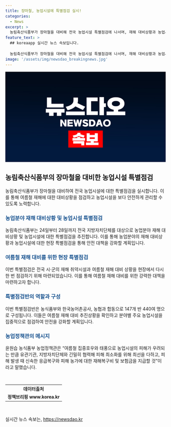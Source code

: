 ```yaml
---
title: 장마철, 농업시설에 특별점검 실시!
categories:
  - News
excerpt: >
  농림축산식품부가 장마철을 대비해 전국 농업시설 특별점검에 나서며, 재해 대비상황과 농업시설을 실지적으로 점검할 예정이다. 이를 통해 여름철 농업시설 피해 최소화를 위해 협력하고, 피해 발생 시 신속한 응급복구 및 보험금 지급 등을 약속하며, 안전을 강조하고 있다.
feature_text: >
  ## koreaapp 실시간 뉴스 속보입니다.

  농림축산식품부가 장마철을 대비해 전국 농업시설 특별점검에 나서며, 재해 대비상황과 농업시설을 실지적으로 점검할 예정이다. 이를 통해 여름철 농업시설 피해 최소화를 위해 협력하고, 피해 발생 시 신속한 응급복구 및 보험금 지급 등을 약속하며, 안전을 강조하고 있다.
image: '/assets/img/newsdao_breakingnews.jpg'
---
```


<p><img src="/assets/img/newsdao_breakingnews.jpg" alt="koreaapp 속보" /></p>

<h2 data-ke-size="size26">농림축산식품부의 장마철을 대비한 농업시설 특별점검</h2>

<p data-ke-size="size16">농림축산식품부가 장마철을 대비하여 전국 농업시설에 대한 특별점검을 실시합니다. 이를 통해 여름철 재해에 대한 대비상황을 점검하고 농업시설을 보다 안전하게 관리할 수 있도록 노력합니다.</p>

<h3><b><span style="color: #1a5490;">농업분야 재해 대비상황 및 농업시설 특별점검</span></b></h3>

<p data-ke-size="size16">농림축산식품부는 24일부터 28일까지 전국 지방자치단체를 대상으로 농업분야 재해 대비상황 및 농업시설에 대한 특별점검을 추진합니다. 이를 통해 농업분야의 재해 대비상황과 농업시설에 대한 현장 특별점검을 통해 안전 대책을 강화할 계획입니다.</p>

<h3><b><span style="color: #1a5490;">여름철 재해 대비를 위한 현장 특별점검</span></b></h3>

<p data-ke-size="size16">이번 특별점검은 전국 시·군의 재해 취약시설과 여름철 재해 대비 상황을 현장에서 다시 한 번 점검하기 위해 마련되었습니다. 이를 통해 여름철 재해 대비를 위한 강력한 대책을 마련하고자 합니다.</p>

<h3><b><span style="color: #1a5490;">특별점검반의 역할과 구성</span></b></h3>

<p data-ke-size="size16">이번 특별점검반은 농식품부와 한국농어촌공사, 농협과 합동으로 147개 반 440여 명으로 구성됩니다. 이들은 여름철 재해 대비 추진상황을 확인하고 분야별 주요 농업시설을 집중적으로 점검하여 안전을 강화할 계획입니다.</p>

<h3><b><span style="color: #1a5490;">농업정책관의 메시지</span></b></h3>

<p data-ke-size="size16">윤원습 농식품부 농업정책관은 “여름철 집중호우와 태풍으로 농업시설의 피해가 우려되는 만큼 유관기관, 지방자치단체와 긴밀히 협력해 피해 최소화를 위해 최선을 다하고, 피해 발생 때 신속한 응급복구와 피해 농가에 대한 재해복구비 및 보험금을 지급할 것”이라고 말했습니다.</p>

<p data-ke-size="size16">&nbsp;</p>

<table>
<tbody>
<tr>
<td style="text-align: center; height: 17px;"><b>데이터출처</b></td>
</tr>
<tr>
<td style="text-align: center; height: 17px;"><b>정책브리핑 www.korea.kr</b></td>
</tr>
</tbody>
</table>

<p data-ke-size="size16">&nbsp;</p>
실시간 뉴스 속보는, <a href="https://newsdao.kr" rel="dofollow">https://newsdao.kr</a>



